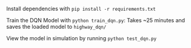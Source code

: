 Install dependencies with `pip install -r requirements.txt`


Train the DQN Model with `python train_dqn.py`: Takes ~25 minutes and saves the loaded model to `highway_dqn/`

View the model in simulation by running `python test_dqn.py`
